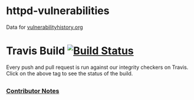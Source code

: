 # httpd-vulnerabilities
Data for [vulnerabilityhistory.org](http://vulnerabilityhistory.org/)

# Travis Build [![Build Status](https://travis-ci.org/andymeneely/httpd-vulnerabilities.svg?branch=master)](https://travis-ci.org/andymeneely/httpd-vulnerabilities)

Every push and pull request is run against our integrity checkers on Travis. Click on the above tag to see the status of the build.

##
### [Contributor Notes](https://github.com/andymeneely/httpd-vulnerabilities/blob/master/CONTRIBUTING.md)

